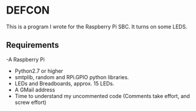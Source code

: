 # DEFCON

This is a program I wrote for the Raspberry Pi SBC. It turns on some LEDS.

## Requirements
  -A Raspberry Pi 
  - Python2.7 or higher
  - smtplib, random and RPi.GPIO python libraries.
  - LEDs and Breadboards, approx. 15 LEDs.
  - A GMail address
  - Time to understand my uncommented code (Comments take effort, and screw effort)
